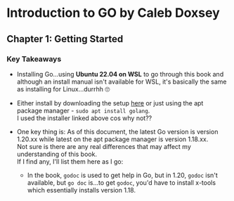 # Introduction to GO by Caleb Doxsey

## Chapter 1: Getting Started

### Key Takeaways
- Installing Go...using **Ubuntu 22.04 on WSL** to go through this book and although an install manual isn't available for WSL, it's basically the same as installing for Linux...durrhh 🙄

- Either install by downloading the setup [here](https://go.dev/dl/) or just using the apt package manager - `sudo apt install golang`.  
I used the installer linked above cos why not??

- One key thing is: As of this document, the latest Go version is version 1.20.xx while latest on the apt package manager is version 1.18.xx.  
Not sure is there are any real differences that may affect my understanding of this book.  
If I find any, I'll list them here as I go:
  - In the book, `godoc` is used to get help in Go, but in 1.20, `godoc` isn't available, but `go doc` is...to get `godoc`, you'd have to install x-tools which essentially installs version 1.18.